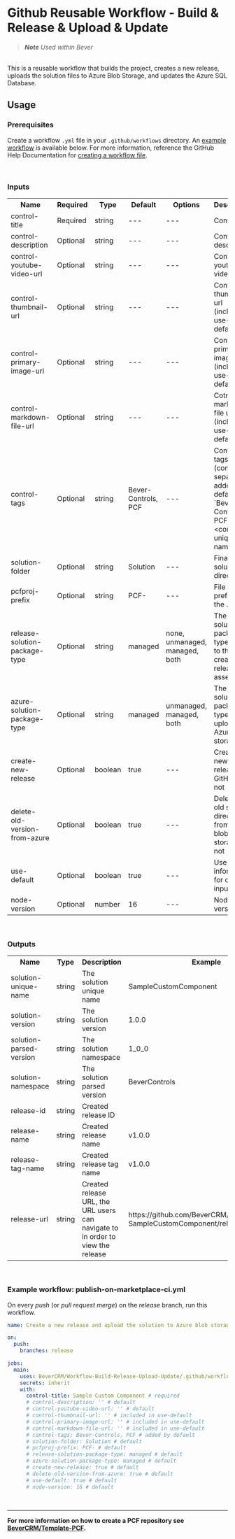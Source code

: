 # Github Reusable Workflow - Build & Release & Upload & Update
> ***Note*** *Used within Bever*

<br>
This is a reusable workflow that builds the project, creates a new release, uploads the solution files to Azure Blob Storage, and updates the Azure SQL Database.

## Usage

### Prerequisites
Create a workflow ```.yml``` file in your ```.github/workflows``` directory. An [example workflow](https://github.com/BeverCRM/Workflow-Build-Release-Upload-Update#example-workflow-publish-on-marketplace-ci) is available below. For more information, reference the GitHub Help Documentation for [creating a workflow file](https://docs.github.com/en/actions/using-workflows#creating-a-workflow-file).

<br>

### Inputs
<table>
  <tr>
    <th>Name</th>
    <th>Required</th>
    <th>Type</th>
    <th>Default</th>
    <th>Options</th>
    <th>Description</th>
  </tr>
  <tr>
    <td>control-title</td>
    <td>Required</td>
    <td>string</td>
    <td>---</td>
    <td>---</td>
    <td>Control title</td>
  </tr>
  <tr>
    <td>control-description</td>
    <td>Optional</td>
    <td>string</td>
    <td>---</td>
    <td>---</td>
    <td>Control description</td>
  </tr>
  <tr>
    <td>control-youtube-video-url</td>
    <td>Optional</td>
    <td>string</td>
    <td>---</td>
    <td>---</td>
    <td>Control youtube video url</td>
  </tr>
  <tr>
    <td>control-thumbnail-url</td>
    <td>Optional</td>
    <td>string</td>
    <td>---</td>
    <td>---</td>
    <td>Control thumbnail url (included in use-default)</td>
  </tr>
  <tr>
    <td>control-primary-image-url</td>
    <td>Optional</td>
    <td>string</td>
    <td>---</td>
    <td>---</td>
    <td>Control primary image url (included in use-default)</td>
  </tr>
  <tr>
    <td>control-markdown-file-url</td>
    <td>Optional</td>
    <td>string</td>
    <td>---</td>
    <td>---</td>
    <td>Cotnrol markdown file url (included in use-default)</td>
  </tr>
  <tr>
    <td>control-tags</td>
    <td>Optional</td>
    <td>string</td>
    <td>Bever-Controls, PCF</td>
    <td>---</td>
    <td>Control tags (comma separated | added by default `Bever-Controls, PCF, &lt;control unique name&gt;`)</td>
  </tr>
  <tr>
    <td>solution-folder</td>
    <td>Optional</td>
    <td>string</td>
    <td>Solution</td>
    <td>---</td>
    <td>Final solution directory</td>
  </tr>
  <tr>
    <td>pcfproj-prefix</td>
    <td>Optional</td>
    <td>string</td>
    <td>PCF-</td>
    <td>---</td>
    <td>File name prefix of the .pcfproj</td>
  </tr>
  <tr>
    <td>release-solution-package-type</td>
    <td>Optional</td>
    <td>string</td>
    <td>managed</td>
    <td>none, unmanaged, managed, both</td>
    <td>The solution package type to add to the created release as assets</td>
  </tr>
  <tr>
    <td>azure-solution-package-type</td>
    <td>Optional</td>
    <td>string</td>
    <td>managed</td>
    <td>unmanaged, managed, both</td>
    <td>The solution package type to upload to Azure blob storage</td>
  </tr>
  <tr>
    <td>create-new-release</td>
    <td>Optional</td>
    <td>boolean</td>
    <td>true</td>
    <td>---</td>
    <td>Create a new release on GitHub or not</td>
  </tr>
  <tr>
    <td>delete-old-version-from-azure</td>
    <td>Optional</td>
    <td>boolean</td>
    <td>true</td>
    <td>---</td>
    <td>Delete the old solution directory from Azure blob storage or not</td>
  </tr>
  <tr>
    <td>use-default</td>
    <td>Optional</td>
    <td>boolean</td>
    <td>true</td>
    <td>---</td>
    <td>Use default information for control inputs</td>
  </tr>
  <tr>
    <td>node-version</td>
    <td>Optional</td>
    <td>number</td>
    <td>16</td>
    <td>---</td>
    <td>Node version</td>
  </tr>
</table>

<br>

### Outputs
<table>
  <tr>
    <th>Name</th>
    <th>Type</th>
    <th>Description</th>
    <th>Example</th>
  </tr>
  <tr>
    <td>solution-unique-name</td>
    <td>string</td>
    <td>The solution unique name</td>
    <td>SampleCustomComponent</td>
  </tr>
  <tr>
    <td>solution-version</td>
    <td>string</td>
    <td>The solution version</td>
    <td>1.0.0</td>
  </tr>
  <tr>
    <td>solution-parsed-version</td>
    <td>string</td>
    <td>The solution namespace</td>
    <td>1_0_0</td>
  </tr>
  <tr>
    <td>solution-namespace</td>
    <td>string</td>
    <td>The solution parsed version</td>
    <td>BeverControls</td>
  </tr>
  <tr>
    <td>release-id</td>
    <td>string</td>
    <td>Created release ID</td>
    <td></td>
  </tr>
  <tr>
    <td>release-name</td>
    <td>string</td>
    <td>Created release name</td>
    <td>v1.0.0</td>
  </tr>
  <tr>
    <td>release-tag-name</td>
    <td>string</td>
    <td>Created release tag name</td>
    <td>v1.0.0</td>
  </tr>
  <tr>
    <td>release-url</td>
    <td>string</td>
    <td>Created release URL, the URL users can navigate to in order to view the release</td>
    <td>https://github.com/BeverCRM/PCF-SampleCustomComponent/releases/tag/v1.0.0</td>
  </tr>
</table>

<br>

### Example workflow: publish-on-marketplace-ci.yml
On every *push* (or *pull request merge*) on the *release* branch, run this workflow.

```yaml
name: Create a new release and upload the solution to Azure blob storage CI

on:
  push:
    branches: release

jobs:
  main:
    uses: BeverCRM/Workflow-Build-Release-Upload-Update/.github/workflows/build-release-upload-update-rw.yml@master
    secrets: inherit
    with:
      control-title: Sample Custom Component # required
      # control-description: '' # default
      # control-youtube-video-url: '' # default
      # control-thumbnail-url: '' # included in use-default
      # control-primary-image-url: '' # included in use-default
      # control-markdown-file-url: '' # included in use-default
      # control-tags: Bever-Controls, PCF # added by default
      # solution-folder: Solution # default
      # pcfproj-prefix: PCF- # default
      # release-solution-package-type: managed # default
      # azure-solution-package-type: managed # default
      # create-new-release: true # default
      # delete-old-version-from-azure: true # default
      # use-default: true # default
      # node-version: 16 # default
```

<br>

---

**For more information on how to create a PCF repository see [BeverCRM/Template-PCF](https://github.com/BeverCRM/Template-PCF).**
